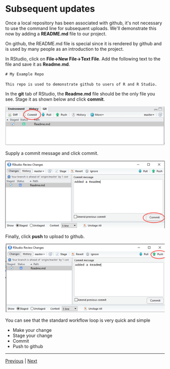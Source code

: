 # Subsequent updates

Once a local repository has been associated with github, it's not necessary to use the command line for subsequent uploads. We'll demonstrate this now by adding a **README.md** file to our project.

On github, the README.md file is special since it is rendered by github and is used by many people as an introduction to the project.

In RStudio, click on **File->New File->Text File**.  Add the following text to the file and save it as **Readme.md**.

```
# My Example Repo

This repo is used to demonstrate github to users of R and R Studio.
```

In the **git** tab of RStudio, the **Readme.md** file should be the only file you see. Stage it as shown below and click **commit**.

![](./assets/staged_readme.png)

Supply a commit message and click commit.

![](./assets/readme_commit.png)

Finally, click **push** to upload to github.

![](./assets/git_push.png)

You can see that the standard workflow loop is very quick and simple

* Make your change
* Stage your change
* Commit
* Push to github  

***

[Previous](./github_sync.md) | [Next](./created_earlier.md)
